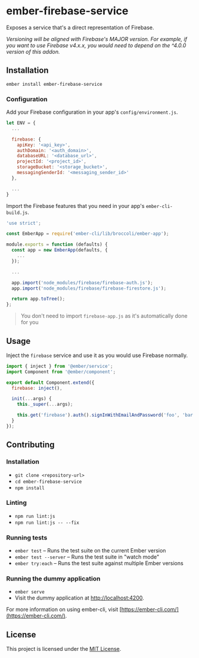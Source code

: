 ember-firebase-service
==============================================================================

Exposes a service that's a direct representation of Firebase.

*Versioning will be aligned with Firebase's MAJOR version. For example, if you want to use Firebase v4.x.x, you would need to depend on the ^4.0.0 version of this addon.*

Installation
------------------------------------------------------------------------------

```
ember install ember-firebase-service
```

### Configuration

Add your Firebase configuration in your app's `config/environment.js`.

```javascript
let ENV = {
  ...

  firebase: {
    apiKey: '<api_key>',
    authDomain: '<auth_domain>',
    databaseURL: '<database_url>',
    projectId: '<project_id>',
    storageBucket: '<storage_bucket>',
    messagingSenderId: '<messaging_sender_id>'
  },

  ...
}
```

Import the Firebase features that you need in your app's `ember-cli-build.js`.

```javascript
'use strict';

const EmberApp = require('ember-cli/lib/broccoli/ember-app');

module.exports = function (defaults) {
  const app = new EmberApp(defaults, {
    ...
  });

  ...

  app.import('node_modules/firebase/firebase-auth.js');
  app.import('node_modules/firebase/firebase-firestore.js');

  return app.toTree();
};
```

> You don't need to import `firebase-app.js` as it's automatically done for you

Usage
------------------------------------------------------------------------------

Inject the `firebase` service and use it as you would use Firebase normally.

```javascript
import { inject } from '@ember/service';
import Component from '@ember/component';

export default Component.extend({
  firebase: inject(),

  init(...args) {
    this._super(...args);

    this.get('firebase').auth().signInWithEmailAndPassword('foo', 'bar');
  }
});
```

Contributing
------------------------------------------------------------------------------

### Installation

* `git clone <repository-url>`
* `cd ember-firebase-service`
* `npm install`

### Linting

* `npm run lint:js`
* `npm run lint:js -- --fix`

### Running tests

* `ember test` – Runs the test suite on the current Ember version
* `ember test --server` – Runs the test suite in "watch mode"
* `ember try:each` – Runs the test suite against multiple Ember versions

### Running the dummy application

* `ember serve`
* Visit the dummy application at [http://localhost:4200](http://localhost:4200).

For more information on using ember-cli, visit [https://ember-cli.com/](https://ember-cli.com/).

License
------------------------------------------------------------------------------

This project is licensed under the [MIT License](LICENSE.md).
